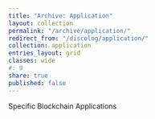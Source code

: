 ```yaml
---
title: "Archive: Application"
layout: collection
permalink: "/archive/application/"
redirect_from: "/discolog/application/"
collection: application
entries_layout: grid
classes: wide
#: 9
share: true
published: false
---
```


Specific Blockchain Applications